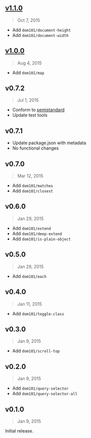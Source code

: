 ## [v1.1.0]
> Oct 7, 2015

* Add `dom101/document-height`
* Add `dom101/document-width`

[v1.1.0]: https://github.com/rstacruz/dom101/compare/v1.0.2...v1.1.0

## [v1.0.0]
> Aug  4, 2015

* Add `dom101/map`

[v1.0.0]: https://github.com/rstacruz/dom101/compare/v0.7.2...v1.0.0

## v0.7.2
> Jul  1, 2015

* Conform to [semistandard]
* Update test tools

[semistandard]: https://www.npmjs.com/package/semistandard

## v0.7.1

* Update package.json with metadata
* No functional changes

## v0.7.0
> Mar 12, 2015

* Add `dom101/matches`
* Add `dom101/closest`

## v0.6.0
> Jan 29, 2015

* Add `dom101/extend`
* Add `dom101/deep-extend`
* Add `dom101/is-plain-object`

## v0.5.0
> Jan 28, 2015

* Add `dom101/each`

## v0.4.0
> Jan 11, 2015

* Add `dom101/toggle-class`

## v0.3.0
> Jan 9, 2015

* Add `dom101/scroll-top`

## v0.2.0
> Jan 9, 2015

* Add `dom101/query-selector`
* Add `dom101/query-selector-all`

## v0.1.0
> Jan 9, 2015

Initial release.

